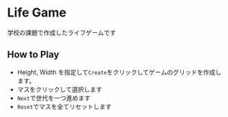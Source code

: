 # Life Game 

学校の課題で作成したライフゲームです

## How to Play

- Height, Width を指定して`Create`をクリックしてゲームのグリッドを作成します。  
- マスをクリックして選択します
- `Next`で世代を一つ進めます
- `Reset`でマスを全てリセットします